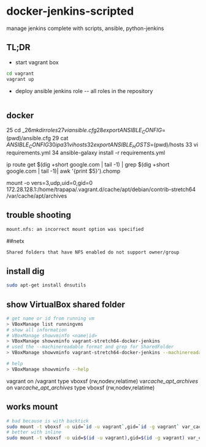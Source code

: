 # docker-jenkins-scripted

manage jenkins complete with scripts, ansible, python-jenkins

## TL;DR

- start vagrant box

```bash
cd vagrant
vagrant up
```

- deploy ansible jenkins role
  -- all roles in the repository

```bash

```

## docker

25 cd $\_
26 mkdir roles
27 vi ansible.cfg
28 export ANSIBLE_CONFIG=$(pwd)/ansible.cfg
29 cat $ANSIBLE_CONFIG
30 ip a
31 vi hosts
32 export ANSIBLE_HOSTS=$(pwd)/hosts
33 vi requirements.yml
34 ansible-galaxy install -r requirements.yml

ip route get $(dig +short google.com | tail -1) | grep $(dig +short google.com | tail -1)| awk '{print $5}').chomp

mount -o vers=3,udp,uid=0,gid=0 172.28.128.1:/home/trapapa/.vagrant.d/cache/apt/debian/contrib-stretch64 /var/cache/apt/archives

## trouble shooting

```txt
mount.nfs: an incorrect mount option was specified
```

##netx

```txt
Shared folders that have NFS enabled do not support owner/group
```

## install dig

```bash
sudo apt-get install dnsutils
```

## show VirtualBox shared folder

```bash
# get name or id from running vm
> VBoxManage list runningvms
# show all information
# VBoxManage showvminfo <name|id>
> VBoxManage showvminfo vagrant-stretch64-docker-jenkins
# used the --machinereadable format and grep for SharedFolder
> VBoxManage showvminfo vagrant-stretch64-docker-jenkins --machinereadable |grep SharedFolder

# help
> VBoxManage showvminfo --help
```

vagrant on /vagrant type vboxsf (rw,nodev,relatime)
var*cache_apt_archives* on var*cache_apt_archives* type vboxsf (rw,nodev,relatime)

## works mount

```bash
# bad because is with backtick
sudo mount -t vboxsf -o uid=`id -u vagrant`,gid=`id -g vagrant` var_cache_apt_archives_ /var/cache/apt/archives
# better with inline
sudo mount -t vboxsf -o uid=$(id -u vagrant),gid=$(id -g vagrant) var_cache_apt_archives_ /var/cache/apt/archives
```
